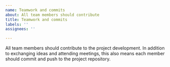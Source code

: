 ```yaml
---
name: Teamwork and commits
about: All team members should contribute
title: Teamwork and commits
labels: ''
assignees: ''

---
```


All team members should contribute to the project development. In addition to exchanging ideas and attending meetings, this also means each member should commit and push to the project repository. 
